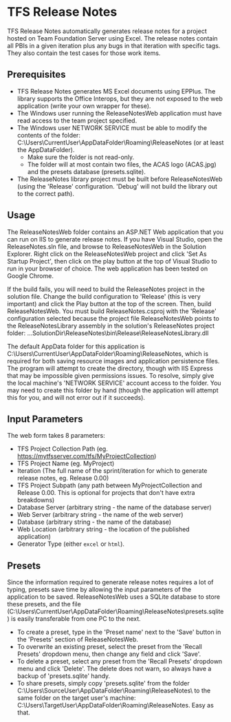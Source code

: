 TFS Release Notes
=================
TFS Release Notes automatically generates release notes for a project hosted on Team Foundation Server using Excel.
The release notes contain all PBIs in a given iteration plus any bugs in that iteration with specific tags. 
They also contain the test cases for those work items.

Prerequisites
------------------
* TFS Release Notes generates MS Excel documents using EPPlus. The library supports the Office Interops, but they are not exposed to the web application (write your own wrapper for these).
* The Windows user running the ReleaseNotesWeb application must have read access to the team project specified.
* The Windows user NETWORK SERVICE must be able to modify the contents of the folder: C:\Users\CurrentUser\AppDataFolder\Roaming\ReleaseNotes (or at least the AppDataFolder). 
  - Make sure the folder is not read-only.
  - The folder will at most contain two files, the ACAS logo (ACAS.jpg) and the presets database (presets.sqlite).
* The ReleaseNotes library project must be built before ReleaseNotesWeb (using the 'Release' configuration. 'Debug' will not build the library out to the correct path).

Usage
------------------
The ReleaseNotesWeb folder contains an ASP.NET Web application that you can run
on IIS to generate release notes. If you have Visual Studio, open the ReleaseNotes.sln
file, and browse to ReleaseNotesWeb in the Solution Explorer. Right click on the ReleaseNotesWeb project and click 'Set As Startup Project',
then click on the play button at the top of Visual Studio to run in your browser of choice. The web application has been tested on Google Chrome.

If the build fails, you will need to build the ReleaseNotes project in the solution file. Change the build configuration to 'Release' (this is very important)
and click the Play button at the top of the screen. Then, build ReleaseNotesWeb. You must build ReleaseNotes.csproj with the 'Release' configuration selected
because the project file ReleaseNotesWeb points to the ReleaseNotesLibrary assembly in the solution's ReleaseNotes project folder: ...SolutionDir\ReleaseNotes\bin\Release\ReleaseNotesLibrary.dll

The default AppData folder for this application is C:\Users\CurrentUser\AppDataFolder\Roaming\ReleaseNotes,
which is required for both saving resource images and application persistence files.
The program will attempt to create the directory, though with IIS Express that may be impossible given permissions issues.
To resolve, simply give the local machine's 'NETWORK SERVICE' account access to the folder. 
You may need to create this folder by hand (though the application will attempt this for you, and will not error out if it succeeds).

Input Parameters
-----------------
The web form takes 8 parameters:

* TFS Project Collection Path (eg. https://mytfsserver.com/tfs/MyProjectCollection)
* TFS Project Name (eg. MyProject)
* Iteration (The full name of the sprint/iteration for which to generate release notes, eg. Release 0.00)
* TFS Project Subpath (any path between MyProjectCollection and Release 0.00. This is optional for projects that don't have extra breakdowns)
* Database Server (arbitrary string - the name of the database server)
* Web Server (arbitrary string - the name of the web server)
* Database (arbitrary string - the name of the database)
* Web Location (arbitrary string - the location of the published application)
* Generator Type (either `excel` or `html`).

Presets
------------------
Since the information required to generate release notes requires a lot of typing, presets save time by allowing
the input parameters of the application to be saved. ReleaseNotesWeb uses a SQLite database to store these presets,
and the file (C:\Users\CurrentUser\AppDataFolder\Roaming\ReleaseNotes\presets.sqlite) is easily transferable from one PC to the next. 

* To create a preset, type in the 'Preset name' next to the 'Save' button in the 'Presets' section of ReleaseNotesWeb.
* To overwrite an existing preset, select the preset from the 'Recall Presets' dropdown menu, then change any field and click 'Save'.
* To delete a preset, select any preset from the 'Recall Presets' dropdown menu and click 'Delete'. The delete does not warn, so always have a backup of 'presets.sqlite' handy.
* To share presets, simply copy 'presets.sqlite' from the folder C:\Users\SourceUser\AppDataFolder\Roaming\ReleaseNotes\ to the same folder on the target user's machine: C:\Users\TargetUser\AppDataFolder\Roaming\ReleaseNotes\. Easy as that.